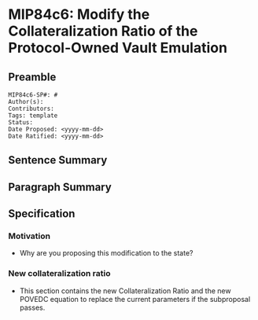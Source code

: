 # MIP84c6: Modify the Collateralization Ratio of the Protocol-Owned Vault Emulation

## Preamble

```
MIP84c6-SP#: #
Author(s):
Contributors:
Tags: template
Status:
Date Proposed: <yyyy-mm-dd>
Date Ratified: <yyyy-mm-dd>
```

## Sentence Summary

## Paragraph Summary

## Specification

### Motivation

- Why are you proposing this modification to the state?

### New collateralization ratio

- This section contains the new Collateralization Ratio and the new POVEDC equation to replace the current parameters if the subproposal passes.
